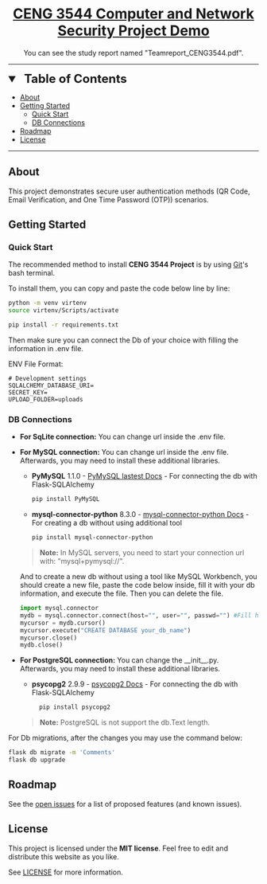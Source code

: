 <h1 align="center">
  <a href="https://github.com/GhostPet/ImageWebsite">
    CENG 3544 Computer and Network Security Project Demo
  </a>
</h1>

<div align="center">
  You can see the study report named "Teamreport_CENG3544.pdf".
</div>

---

<details open="open">
<summary style="font-size:1.4rem;"><b style="font-size:1.5rem;margin-left:0.5rem">Table of Contents</b></summary>

- [About](#about)
- [Getting Started](#getting-started)
  - [Quick Start](#quick-start)
  - [DB Connections](#db-connections)
- [Roadmap](#roadmap)
- [License](#license)

</details>

---

## About

This project demonstrates secure user authentication methods (QR Code, Email Verification, and One Time Password (OTP)) scenarios.

## Getting Started

### Quick Start
The recommended method to install **CENG 3544 Project** is by using [Git](https://git-scm.com/download)'s bash terminal.

To install them, you can copy and paste the code below line by line:
```sh
python -m venv virtenv 
source virtenv/Scripts/activate

pip install -r requirements.txt
```

Then make sure you can connect the Db of your choice with filling the information in .env file.

ENV File Format:

```
# Development settings
SQLALCHEMY_DATABASE_URI=
SECRET_KEY=
UPLOAD_FOLDER=uploads
```

### DB Connections
- **For SqLite connection:**
  You can change url inside the .env file.

- **For MySQL connection:**
  You can change url inside the .env file. Afterwards, you may need to install these additional libraries.
  - **PyMySQL** 1.1.0 - [PyMySQL lastest Docs](https://pymysql.readthedocs.io/en/latest/) - For connecting the db with Flask-SQLAlchemy
    ```sh
    pip install PyMySQL
    ```
  - **mysql-connector-python** 8.3.0 - [mysql-connector-python Docs](https://dev.mysql.com/doc/connector-python/en/) - For creating a db without using additional tool
    ```sh
    pip install mysql-connector-python
    ```

  > **Note:** In MySQL servers, you need to start your connection url with: "mysql+pymysql://".

  And to create a new db without using a tool like MySQL Workbench, you should create a new file, paste the code below inside, fill it with your db information, and execute the file. Then you can delete the file.
  ```py #2 create_db.py
  import mysql.connector
  mydb = mysql.connector.connect(host="", user="", passwd="") #Fill here
  mycursor = mydb.cursor()
  mycursor.execute("CREATE DATABASE your_db_name")
  mycursor.close()
  mydb.close()
  ```

- **For PostgreSQL connection:**
  You can change the \_\_init\_\_.py. Afterwards, you may need to install these additional libraries.
  - **psycopg2** 2.9.9 - [psycopg2 Docs](https://www.psycopg.org/docs/) - For connecting the db with Flask-SQLAlchemy
    ```sh
      pip install psycopg2
    ```
  > **Note:** PostgreSQL is not support the db.Text length.


For Db migrations, after the changes you may use the command below:
```sh
flask db migrate -m 'Comments'
flask db upgrade
```

## Roadmap

See the [open issues](https://github.com/GhostPet/ImageWebsite/issues) for a list of proposed features (and known issues).

## License

This project is licensed under the **MIT license**. Feel free to edit and distribute this website as you like.

See [LICENSE](LICENSE) for more information.